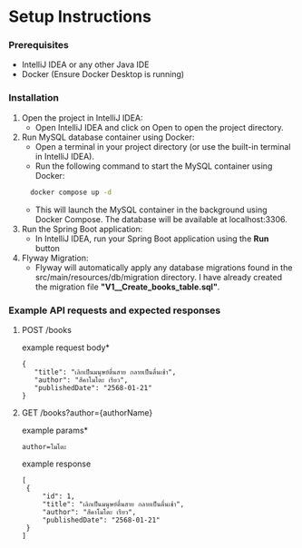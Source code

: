 # Setup Instructions

### Prerequisites

- IntelliJ IDEA or any other Java IDE
- Docker (Ensure Docker Desktop is running)

### Installation

1. Open the project in IntelliJ IDEA:
    - Open IntelliJ IDEA and click on Open to open the project directory.
2. Run MySQL database container using Docker:
    - Open a terminal in your project directory (or use the built-in terminal in IntelliJ IDEA).
    - Run the following command to start the MySQL container using Docker:
    ```bash
      docker compose up -d
    ```
    - This will launch the MySQL container in the background using Docker Compose. The database will be available at localhost:3306.
3. Run the Spring Boot application:
    - In IntelliJ IDEA, run your Spring Boot application using the **Run** button
4. Flyway Migration:
    - Flyway will automatically apply any database migrations found in the src/main/resources/db/migration directory. I have already created the migration file **"V1__Create_books_table.sql"**.

### Example API requests and expected responses

1. POST /books 
   
   example request body*

   ```
   {
      "title": "เลิกเป็นมนุษย์ตื่นสาย กลายเป็นตื่นเช้า",
      "author": "สึคาโมโตะ เรียว",
      "publishedDate": "2568-01-21"
   }
   ```

2. GET /books?author={authorName}
   
   example params*
   
   ```
   author=โมโตะ
   ```

   example response

   ```
   [
    {
        "id": 1,
        "title": "เลิกเป็นมนุษย์ตื่นสาย กลายเป็นตื่นเช้า",
        "author": "สึคาโมโตะ เรียว",
        "publishedDate": "2568-01-21"
    }
   ]
   ```
